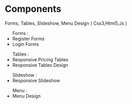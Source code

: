 Components
==========

Forms, Tables, Slideshow, Menu Design ( Css3,Html5,Js )

<ul> Forms :
<li>Register Forms</li>
<li>Login Forms</li>
</ul>

<ul> Tables :
<li>Responsive Pricing Tables</li>
<li>Responsive Tables Design</li>
</ul>

<ul> Slideshow :
<li>Responsive Slideshow</li>
</ul>

<ul> Menu :
<li>Menu Design</li>
</ul>
